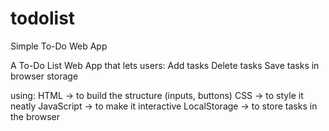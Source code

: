 # todolist
Simple To-Do Web App

A To-Do List Web App that lets users:
Add tasks
Delete tasks
Save tasks in browser storage

using:
HTML → to build the structure (inputs, buttons)
CSS → to style it neatly
JavaScript → to make it interactive
LocalStorage → to store tasks in the browser
